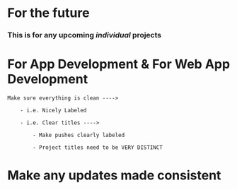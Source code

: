 # For the future

###    This is for any upcoming _individual_ projects

# For App Development & For Web App Development

    Make sure everything is clean ---->
    
        - i.e. Nicely Labeled
        
        - i.e. Clear titles ---->
        
            - Make pushes clearly labeled
            
            - Project titles need to be VERY DISTINCT

# Make any updates made consistent
